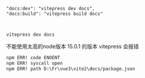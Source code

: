     "docs:dev": "vitepress dev docs",
    "docs:build": "vitepress build docs"



    vitepress dev docs


不能使用太高的node版本 15.0.1 的版本 vitepress 会报错

```txt
npm ERR! code ENOENT
npm ERR! syscall open
npm ERR! path D:\Fr\vue3\vite2\docs/package.json
```
